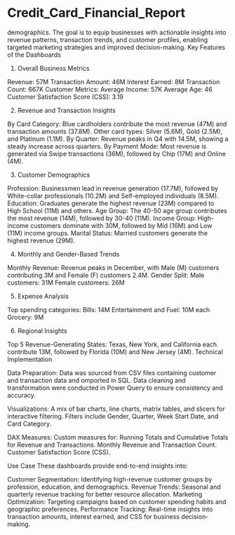 # Credit_Card_Financial_Report
demographics. The goal is to equip businesses with actionable insights into revenue patterns, transaction trends, and customer profiles, enabling targeted marketing strategies and improved decision-making.
Key Features of the Dashboards

1. Overall Business Metrics

Revenue: 57M
Transaction Amount: 46M
Interest Earned: 8M
Transaction Count: 667K
Customer Metrics:
Average Income: 57K
Average Age: 46
Customer Satisfaction Score (CSS): 3.19

2. Revenue and Transaction Insights

By Card Category:
Blue cardholders contribute the most revenue (47M) and transaction amounts (37.8M).
Other card types: Silver (5.6M), Gold (2.5M), and Platinum (1.1M).
By Quarter:
Revenue peaks in Q4 with 14.5M, showing a steady increase across quarters.
By Payment Mode:
Most revenue is generated via Swipe transactions (36M), followed by Chip (17M) and Online (4M).

3. Customer Demographics

Profession:
Businessmen lead in revenue generation (17.7M), followed by White-collar professionals (10.2M) and Self-employed individuals (8.5M).
Education:
Graduates generate the highest revenue (23M) compared to High School (11M) and others.
Age Group:
The 40-50 age group contributes the most revenue (14M), followed by 30-40 (11M).
Income Group:
High-income customers dominate with 30M, followed by Mid (16M) and Low (11M) income groups.
Marital Status:
Married customers generate the highest revenue (29M).

4. Monthly and Gender-Based Trends

Monthly Revenue:
Revenue peaks in December, with Male (M) customers contributing 3M and Female (F) customers 2.4M.
Gender Split:
Male customers: 31M
Female customers: 26M

5. Expense Analysis

Top spending categories:
Bills: 14M
Entertainment and Fuel: 10M each
Grocery: 9M

6. Regional Insights

Top 5 Revenue-Generating States:
Texas, New York, and California each contribute 13M, followed by Florida (10M) and New Jersey (4M).
Technical Implementation

Data Preparation:
Data was sourced from CSV files containing customer and transaction data and omported in SQL.
Data cleaning and transformation were conducted in Power Query to ensure consistency and accuracy.


Visualizations:
A mix of bar charts, line charts, matrix tables, and slicers for interactive filtering.
Filters include Gender, Quarter, Week Start Date, and Card Category.

DAX Measures:
Custom measures for:
Running Totals and Cumulative Totals for Revenue and Transactions.
Monthly Revenue and Transaction Count.
Customer Satisfaction Score (CSS).



Use Case
These dashboards provide end-to-end insights into:

Customer Segmentation:
Identifying high-revenue customer groups by profession, education, and demographics.
Revenue Trends:
Seasonal and quarterly revenue tracking for better resource allocation.
Marketing Optimization:
Targeting campaigns based on customer spending habits and geographic preferences.
Performance Tracking:
Real-time insights into transaction amounts, interest earned, and CSS for business decision-making.
